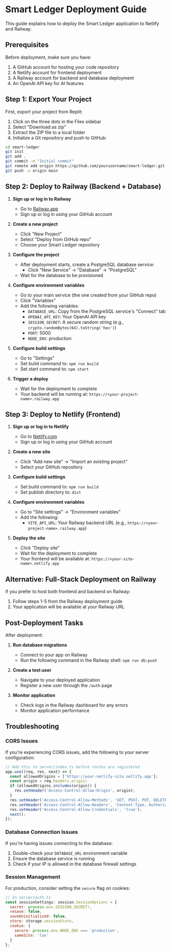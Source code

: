 # Smart Ledger Deployment Guide

This guide explains how to deploy the Smart Ledger application to Netlify and Railway.

## Prerequisites

Before deployment, make sure you have:

1. A GitHub account for hosting your code repository
2. A Netlify account for frontend deployment
3. A Railway account for backend and database deployment
4. An OpenAI API key for AI features

## Step 1: Export Your Project

First, export your project from Replit:

1. Click on the three dots in the Files sidebar
2. Select "Download as zip"
3. Extract the ZIP file to a local folder
4. Initialize a Git repository and push to GitHub:

```bash
cd smart-ledger
git init
git add .
git commit -m "Initial commit"
git remote add origin https://github.com/yourusername/smart-ledger.git
git push -u origin main
```

## Step 2: Deploy to Railway (Backend + Database)

1. **Sign up or log in to Railway**
   - Go to [Railway.app](https://railway.app)
   - Sign up or log in using your GitHub account

2. **Create a new project**
   - Click "New Project"
   - Select "Deploy from GitHub repo"
   - Choose your Smart Ledger repository

3. **Configure the project**
   - After deployment starts, create a PostgreSQL database service:
     - Click "New Service" → "Database" → "PostgreSQL"
   - Wait for the database to be provisioned

4. **Configure environment variables**
   - Go to your main service (the one created from your GitHub repo)
   - Click "Variables"
   - Add the following variables:
     - `DATABASE_URL`: Copy from the PostgreSQL service's "Connect" tab
     - `OPENAI_API_KEY`: Your OpenAI API key
     - `SESSION_SECRET`: A secure random string (e.g., `crypto.randomBytes(64).toString('hex')`)
     - `PORT`: 5000
     - `NODE_ENV`: production

5. **Configure build settings**
   - Go to "Settings"
   - Set build command to: `npm run build`
   - Set start command to: `npm start`

6. **Trigger a deploy**
   - Wait for the deployment to complete
   - Your backend will be running at: `https://<your-project-name>.railway.app`

## Step 3: Deploy to Netlify (Frontend)

1. **Sign up or log in to Netlify**
   - Go to [Netlify.com](https://netlify.com)
   - Sign up or log in using your GitHub account

2. **Create a new site**
   - Click "Add new site" → "Import an existing project"
   - Select your GitHub repository

3. **Configure build settings**
   - Set build command to: `npm run build`
   - Set publish directory to: `dist`

4. **Configure environment variables**
   - Go to "Site settings" → "Environment variables"
   - Add the following:
     - `VITE_API_URL`: Your Railway backend URL (e.g., `https://<your-project-name>.railway.app`)

5. **Deploy the site**
   - Click "Deploy site"
   - Wait for the deployment to complete
   - Your frontend will be available at: `https://<your-site-name>.netlify.app`

## Alternative: Full-Stack Deployment on Railway

If you prefer to host both frontend and backend on Railway:

1. Follow steps 1-5 from the Railway deployment guide
2. Your application will be available at your Railway URL

## Post-Deployment Tasks

After deployment:

1. **Run database migrations**
   - Connect to your app on Railway
   - Run the following command in the Railway shell: `npm run db:push`

2. **Create a test user**
   - Navigate to your deployed application
   - Register a new user through the `/auth` page

3. **Monitor application**
   - Check logs in the Railway dashboard for any errors
   - Monitor application performance

## Troubleshooting

### CORS Issues
If you're experiencing CORS issues, add the following to your server configuration:

```javascript
// Add this to server/index.ts before routes are registered
app.use((req, res, next) => {
  const allowedOrigins = ['https://your-netlify-site.netlify.app'];
  const origin = req.headers.origin;
  if (allowedOrigins.includes(origin)) {
    res.setHeader('Access-Control-Allow-Origin', origin);
  }
  res.setHeader('Access-Control-Allow-Methods', 'GET, POST, PUT, DELETE');
  res.setHeader('Access-Control-Allow-Headers', 'Content-Type, Authorization');
  res.setHeader('Access-Control-Allow-Credentials', 'true');
  next();
});
```

### Database Connection Issues
If you're having issues connecting to the database:

1. Double-check your `DATABASE_URL` environment variable
2. Ensure the database service is running
3. Check if your IP is allowed in the database firewall settings

### Session Management
For production, consider setting the `secure` flag on cookies:

```javascript
// In server/auth.ts
const sessionSettings: session.SessionOptions = {
  secret: process.env.SESSION_SECRET!,
  resave: false,
  saveUninitialized: false,
  store: storage.sessionStore,
  cookie: {
    secure: process.env.NODE_ENV === 'production',
    sameSite: 'lax'
  }
};
```